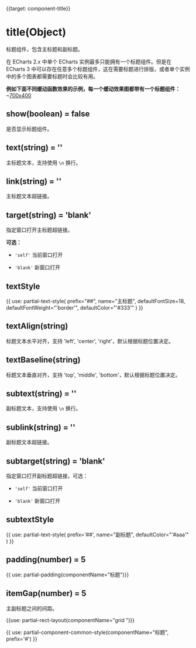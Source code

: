 
{{target: component-title}}

# title(Object)

标题组件，包含主标题和副标题。

在 ECharts 2.x 中单个 ECharts 实例最多只能拥有一个标题组件。但是在 ECharts 3 中可以存在任意多个标题组件，这在需要标题进行排版，或者单个实例中的多个图表都需要标题时会比较有用。

**例如下面不同缓动函数效果的示例，每一个缓动效果图都带有一个标题组件：**
~[700x400](${galleryViewPath}line-easing&edit=1&reset=1)


## show(boolean) = false

是否显示标题组件。

## text(string) = ''

主标题文本，支持使用 `\n` 换行。

## link(string) = ''

主标题文本超链接。

## target(string) = 'blank'

指定窗口打开主标题超链接。

**可选：**

+ `'self'` 当前窗口打开

+ `'blank'` 新窗口打开

## textStyle

{{ use: partial-text-style(
    prefix="##",
    name="主标题",
    defaultFontSize=18,
    defaultFontWeight="'border'",
    defaultColor="'#333'"
) }}

## textAlign(string)

标题文本水平对齐，支持 'left', 'center', 'right'，默认根据标题位置决定。

## textBaseline(string)

标题文本垂直对齐，支持 'top', 'middle', 'bottom'，默认根据标题位置决定。


## subtext(string) = ''

副标题文本，支持使用 `\n` 换行。


## sublink(string) = ''

副标题文本超链接。


## subtarget(string) = 'blank'

指定窗口打开副标题超链接，可选：

+ `'self'` 当前窗口打开

+ `'blank'` 新窗口打开


## subtextStyle

{{ use: partial-text-style(
    prefix='##',
    name="副标题",
    defaultColor="'#aaa'"
) }}

## padding(number) = 5

{{ use: partial-padding(componentName="标题")}}

## itemGap(number) = 5

主副标题之间的间距。

{{use: partial-rect-layout(componentName="grid ")}}

{{ use: partial-component-common-style(componentName="标题", prefix='#') }}



